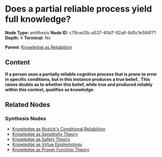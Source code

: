 # Does a partial reliable process yield full knowledge?

**Node Type:** antithesis
**Node ID:** c79ced3b-a537-40d7-92a6-8d5c1e584f71
**Depth:** 4
**Terminal:** No

**Parent:** [Knowledge as Reliabilism](knowledge-as-reliabilism-synthesis-a617ab6c-7277-4d7f-92f9-a331831269d0.md)

## Content

**If a person uses a partially reliable cognitive process that is prone to error in specific conditions, but in this instance produces a true belief.**, **This raises doubts as to whether this belief, while true and produced reliably within this context, qualifies as knowledge.**

## Related Nodes

### Synthesis Nodes

- [Knowledge as Nozick's Conditional Reliabilism](knowledge-as-nozicks-conditional-reliabilism-synthesis-38b63441-9ccb-429f-bdd1-7fa020dcdbff.md)
- [Knowledge as Sensitivity Theory](knowledge-as-sensitivity-theory-synthesis-e073dbd0-79eb-4fd3-9baa-7dd06a7834b8.md)
- [Knowledge as Safety Theory](knowledge-as-safety-theory-synthesis-13e2ad7f-d058-49b3-b6e8-c7463a4f4f8c.md)
- [Knowledge as Virtue Epistemology](knowledge-as-virtue-epistemology-synthesis-848cd06b-d0db-4a3e-b95a-16753ac720c0.md)
- [Knowledge as Proper Function Theory](knowledge-as-proper-function-theory-synthesis-afd4cb79-4fef-44c9-8d16-5c9c251a91fd.md)

